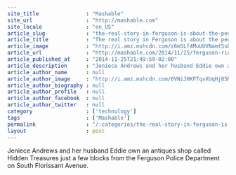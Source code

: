 ```yaml
---
site_title               : "Mashable"
site_url                 : "http://mashable.com"
site_locale              : "en_US"
article_slug             : "the-real-story-in-ferguson-is-about-the-people-who-aren-t-rioting"
article_title            : "The real story in Ferguson is about the people who aren't rioting"
article_image            : "http://i.amz.mshcdn.com/z6mSLf4MuUUVNamtSsDIlpmvY3g=/1200x627/2014%2F11%2F26%2F06%2FHiddenTreas.890cd.jpg"
article_url              : "http://mashable.com/2014/11/25/ferguson-riots-no-indictment/"
article_published_at     : "2014-11-25T21:49:59-02:00"
article_description      : "Jeniece Andrews and her husband Eddie own an antiques shop called Hidden Treasures just a few blocks from the Ferguson Police Department on South Florissant Avenue."
article_author_name      : null
article_author_image     : "http://i.amz.mshcdn.com/0VNiJHKFTqvXUqHj85NBvtZRRSk=/90x90/2016%2F06%2F30%2F9d%2F201504080cHeadshot_20.71bfd.021d2.jpg"
article_author_biography : null
article_author_profile   : null
article_author_facebook  : null
article_author_twitter   : null
category                 : ['technology']
tags                     : ['Mashable']
permalink                : "/:categories/the-real-story-in-ferguson-is-about-the-people-who-aren-t-rioting/"
layout                   : post
---
```


Jeniece Andrews and her husband Eddie own an antiques shop called Hidden Treasures just a few blocks from the Ferguson Police Department on South Florissant Avenue.
